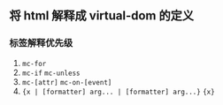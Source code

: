 将 html 解释成 virtual-dom 的定义
---------------------------------

### 标签解释优先级

1.	`mc-for`
2.	`mc-if` `mc-unless`
3.	`mc-[attr]` `mc-on-[event]`
4.	`{x | [formatter] arg... | [formatter] arg...}` `{x}`
